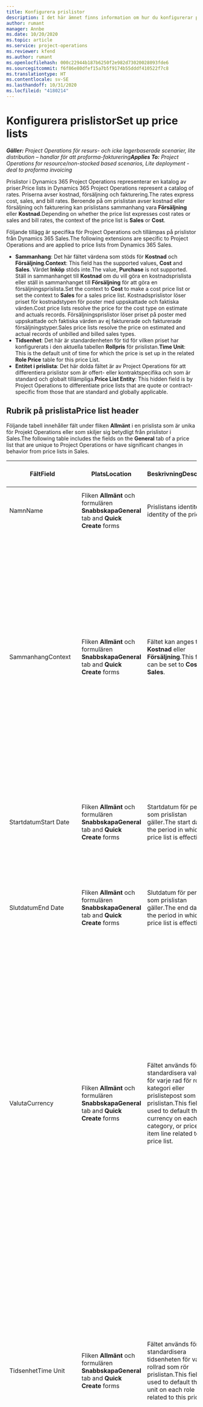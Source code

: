 ```yaml
---
title: Konfigurera prislistor
description: I det här ämnet finns information om hur du konfigurerar prislistor för kostnad och försäljning.
author: rumant
manager: Annbe
ms.date: 10/20/2020
ms.topic: article
ms.service: project-operations
ms.reviewer: kfend
ms.author: rumant
ms.openlocfilehash: 000c22944b187b6250f2e982d73020028093fde6
ms.sourcegitcommit: f6f86e80dfef15a7b5f9174b55dddf410522f7c8
ms.translationtype: HT
ms.contentlocale: sv-SE
ms.lasthandoff: 10/31/2020
ms.locfileid: "4180214"
---
```

# <a name="set-up-price-lists"></a><span data-ttu-id="64405-103">Konfigurera prislistor</span><span class="sxs-lookup"><span data-stu-id="64405-103">Set up price lists</span></span>

<span data-ttu-id="64405-104">_**Gäller:** Project Operations för resurs- och icke lagerbaserade scenarier, lite distribution – handlar för att proforma-fakturering_</span><span class="sxs-lookup"><span data-stu-id="64405-104">_**Applies To:** Project Operations for resource/non-stocked based scenarios, Lite deployment - deal to proforma invoicing_</span></span>

<span data-ttu-id="64405-105">Prislistor i Dynamics 365 Project Operations representerar en katalog av priser.</span><span class="sxs-lookup"><span data-stu-id="64405-105">Price lists in Dynamics 365 Project Operations represent a catalog of rates.</span></span> <span data-ttu-id="64405-106">Priserna avser kostnad, försäljning och fakturering.</span><span class="sxs-lookup"><span data-stu-id="64405-106">The rates express cost, sales, and bill rates.</span></span> <span data-ttu-id="64405-107">Beroende på om prislistan avser kostnad eller försäljning och fakturering kan prislistans sammanhang vara **Försäljning** eller **Kostnad**.</span><span class="sxs-lookup"><span data-stu-id="64405-107">Depending on whether the price list expresses cost rates or sales and bill rates, the context of the price list is **Sales** or **Cost**.</span></span>

<span data-ttu-id="64405-108">Följande tillägg är specifika för Project Operations och tillämpas på prislistor från Dynamics 365 Sales.</span><span class="sxs-lookup"><span data-stu-id="64405-108">The following extensions are specific to Project Operations and are applied to price lists from Dynamics 365 Sales.</span></span>

- <span data-ttu-id="64405-109">**Sammanhang**: Det här fältet värdena som stöds för **Kostnad** och **Försäljning**.</span><span class="sxs-lookup"><span data-stu-id="64405-109">**Context**: This field has the supported values, **Cost** and **Sales**.</span></span> <span data-ttu-id="64405-110">Värdet **Inköp** stöds inte.</span><span class="sxs-lookup"><span data-stu-id="64405-110">The value, **Purchase** is not supported.</span></span> <span data-ttu-id="64405-111">Ställ in sammanhanget till **Kostnad** om du vill göra en kostnadsprislista eller ställ in sammanhanget till **Försäljning** för att göra en försäljningsprislista.</span><span class="sxs-lookup"><span data-stu-id="64405-111">Set the context to **Cost** to make a cost price list or set the context to **Sales** for a sales price list.</span></span> <span data-ttu-id="64405-112">Kostnadsprislistor löser priset för kostnadstypen för poster med uppskattade och faktiska värden.</span><span class="sxs-lookup"><span data-stu-id="64405-112">Cost price lists resolve the price for the cost type on estimate and actuals records.</span></span> <span data-ttu-id="64405-113">Försäljningsprislistor löser priset på poster med uppskattade och faktiska värden av ej fakturerade och fakturerade försäljningstyper.</span><span class="sxs-lookup"><span data-stu-id="64405-113">Sales price lists resolve the price on estimated and actual records of unbilled and billed sales types.</span></span>
- <span data-ttu-id="64405-114">**Tidsenhet**: Det här är standardenheten för tid för vilken priset har konfigurerats i den aktuella tabellen **Rollpris** för prislistan.</span><span class="sxs-lookup"><span data-stu-id="64405-114">**Time Unit**: This is the default unit of time for which the price is set up in the related **Role Price** table for this price List.</span></span>
- <span data-ttu-id="64405-115">**Entitet i prislista**: Det här dolda fältet är av Project Operations för att differentiera prislistor som är offert- eller kontraktspecifika och som är standard och globalt tillämpliga.</span><span class="sxs-lookup"><span data-stu-id="64405-115">**Price List Entity**: This  hidden field is by Project Operations to differentiate price lists that are quote or contract-specific from those that are standard and globally applicable.</span></span>

## <a name="price-list-header"></a><span data-ttu-id="64405-116">Rubrik på prislista</span><span class="sxs-lookup"><span data-stu-id="64405-116">Price list header</span></span>

<span data-ttu-id="64405-117">Följande tabell innehåller fält under fliken **Allmänt** i en prislista som är unika för Projekt Operations eller som skiljer sig betydligt från prislistor i Sales.</span><span class="sxs-lookup"><span data-stu-id="64405-117">The following table includes the fields on the **General** tab of a price list that are unique to Project Operations or have significant changes in behavior from price lists in Sales.</span></span>

| <span data-ttu-id="64405-118">Fält</span><span class="sxs-lookup"><span data-stu-id="64405-118">Field</span></span> | <span data-ttu-id="64405-119">Plats</span><span class="sxs-lookup"><span data-stu-id="64405-119">Location</span></span> | <span data-ttu-id="64405-120">Beskrivning</span><span class="sxs-lookup"><span data-stu-id="64405-120">Description</span></span> | <span data-ttu-id="64405-121">Inverkan nedströms</span><span class="sxs-lookup"><span data-stu-id="64405-121">Downstream impact</span></span> |
| --- | --- | --- | --- |
| <span data-ttu-id="64405-122">Namn</span><span class="sxs-lookup"><span data-stu-id="64405-122">Name</span></span> | <span data-ttu-id="64405-123">Fliken **Allmänt** och formulären **Snabbskapa**</span><span class="sxs-lookup"><span data-stu-id="64405-123">**General** tab and **Quick Create** forms</span></span> | <span data-ttu-id="64405-124">Prislistans identitet.</span><span class="sxs-lookup"><span data-stu-id="64405-124">The identity of the price list.</span></span> | <span data-ttu-id="64405-125">Prislistan visas med det här värdet på alla listsidor och listrutealternativ.</span><span class="sxs-lookup"><span data-stu-id="64405-125">The price list is shown with this value on all list pages and drop-down options.</span></span>|
| <span data-ttu-id="64405-126">Sammanhang</span><span class="sxs-lookup"><span data-stu-id="64405-126">Context</span></span> | <span data-ttu-id="64405-127">Fliken **Allmänt** och formulären **Snabbskapa**</span><span class="sxs-lookup"><span data-stu-id="64405-127">**General** tab and **Quick Create** forms</span></span> | <span data-ttu-id="64405-128">Fältet kan anges till **Kostnad** eller **Försäljning**.</span><span class="sxs-lookup"><span data-stu-id="64405-128">This field can be set to **Cost** or **Sales**.</span></span> | <span data-ttu-id="64405-129">En prislista som är inställd på **Kostnad** används för att slå upp priset för kostnadsuppskattningar och faktiska kostnadsvärden.</span><span class="sxs-lookup"><span data-stu-id="64405-129">A price list set to **Cost** is used to look up the price for cost estimates and cost actuals.</span></span> <span data-ttu-id="64405-130">En prislista som är inställd på **Försäljning** används för att slå upp priset för försäljningsuppskattningar och faktiska försäljningsvärden.</span><span class="sxs-lookup"><span data-stu-id="64405-130">A price list set to **Sales** is used to look up the price for sales estimates and sales actuals.</span></span> <span data-ttu-id="64405-131">Endast prislistor som har sammanhanget inställt på **Försäljning** kan kopplas till projektprislistor för kunder, projektofferter och projektkontrakt.</span><span class="sxs-lookup"><span data-stu-id="64405-131">Only price lists that have the context set to **Sales** can be attached to project price lists for customers, project quotes, and project contracts.</span></span> |
| <span data-ttu-id="64405-132">Startdatum</span><span class="sxs-lookup"><span data-stu-id="64405-132">Start Date</span></span> | <span data-ttu-id="64405-133">Fliken **Allmänt** och formulären **Snabbskapa**</span><span class="sxs-lookup"><span data-stu-id="64405-133">**General** tab and **Quick Create** forms</span></span> | <span data-ttu-id="64405-134">Startdatum för perioden som prislistan gäller.</span><span class="sxs-lookup"><span data-stu-id="64405-134">The start date of the period in which is price list is effective.</span></span> | <span data-ttu-id="64405-135">Med fältet **Slutdatum** används det här fältet för att avgöra vilken prislista som gäller för en viss rad för uppskattning eller faktiska värden.</span><span class="sxs-lookup"><span data-stu-id="64405-135">With the **End Date** field, this field is used to determine which price list is applicable for a certain estimate or actual line.</span></span> |
| <span data-ttu-id="64405-136">Slutdatum</span><span class="sxs-lookup"><span data-stu-id="64405-136">End Date</span></span> | <span data-ttu-id="64405-137">Fliken **Allmänt** och formulären **Snabbskapa**</span><span class="sxs-lookup"><span data-stu-id="64405-137">**General** tab and **Quick Create** forms</span></span> | <span data-ttu-id="64405-138">Slutdatum för perioden som prislistan gäller.</span><span class="sxs-lookup"><span data-stu-id="64405-138">The end date of the period in which is price list is effective.</span></span> | <span data-ttu-id="64405-139">Med fältet **Startdatum** används det här fältet för att avgöra vilken prislista som gäller för en viss rad för uppskattning eller faktiska värden.</span><span class="sxs-lookup"><span data-stu-id="64405-139">With the **Start Date** field, this field is used to determine which price list is applicable for a certain estimate or actual line.</span></span> |
| <span data-ttu-id="64405-140">Valuta</span><span class="sxs-lookup"><span data-stu-id="64405-140">Currency</span></span> | <span data-ttu-id="64405-141">Fliken **Allmänt** och formulären **Snabbskapa**</span><span class="sxs-lookup"><span data-stu-id="64405-141">**General** tab and **Quick Create** forms</span></span> | <span data-ttu-id="64405-142">Fältet används för att standardisera valutan för varje rad för roll, kategori eller prislistepost som rör prislistan.</span><span class="sxs-lookup"><span data-stu-id="64405-142">This field is used to default the currency on each role, category, or price list item line related to this price list.</span></span> | <span data-ttu-id="64405-143">I prislistor som är inställda på **Försäljning** går det inte att skapa roller, kategorier eller prislisteposter i någon annan valuta än denna valuta.</span><span class="sxs-lookup"><span data-stu-id="64405-143">On **Sales** price lists, roles, categories, or price list item lines can't be created in any currency other than this currency.</span></span> <span data-ttu-id="64405-144">I prislistor som är inställda på **Kostnad** kan du skapa en rollprisrad i valfri valuta.</span><span class="sxs-lookup"><span data-stu-id="64405-144">On **Cost** price lists, you can create a role price line in any currency.</span></span> <span data-ttu-id="64405-145">Den valuta som definieras här används som standard.</span><span class="sxs-lookup"><span data-stu-id="64405-145">The currency defined here is used as a default.</span></span> <span data-ttu-id="64405-146">Användarinställningarna som tillhör rollpriser kan åsidosätta det här värdet så att arbetskraftskostnad aktiveras i valfri valuta.</span><span class="sxs-lookup"><span data-stu-id="64405-146">The user setup that is related role prices can override this value to enable labor cost rate setup in any currency.</span></span> <span data-ttu-id="64405-147">Kategorikostnad och prislisteposters kostnad kan endast konfigureras i den valuta som definieras här.</span><span class="sxs-lookup"><span data-stu-id="64405-147">Category cost rates and price list item costs can be set up only in the currency defined here.</span></span> |
| <span data-ttu-id="64405-148">Tidsenhet</span><span class="sxs-lookup"><span data-stu-id="64405-148">Time Unit</span></span> | <span data-ttu-id="64405-149">Fliken **Allmänt** och formulären **Snabbskapa**</span><span class="sxs-lookup"><span data-stu-id="64405-149">**General** tab and **Quick Create** forms</span></span> | <span data-ttu-id="64405-150">Fältet används för att standardisera tidsenheten för varje rollrad som rör prislistan.</span><span class="sxs-lookup"><span data-stu-id="64405-150">This field is used to default the time unit on each role line related to this price list.</span></span> | <span data-ttu-id="64405-151">Det här fältvärdet används endast på relaterade rollprisinställningar.</span><span class="sxs-lookup"><span data-stu-id="64405-151">This field value is only used on related role price setup.</span></span> <span data-ttu-id="64405-152">I prislistor som är inställda på **Kostnad** och **Försäljning** kan du skapa en rollprisrad i valfri tidsenhet.</span><span class="sxs-lookup"><span data-stu-id="64405-152">On **Cost** and **Sales** price lists, you can create a role price line in any unit of time.</span></span> <span data-ttu-id="64405-153">Den tidsenhet som definieras här används som standard.</span><span class="sxs-lookup"><span data-stu-id="64405-153">The time unit defined here is used as a default.</span></span> <span data-ttu-id="64405-154">Användarinställningarna som tillhör rollpriser kan åsidosätta det här värdet så att arbetskraftskostnad och fakturakostnad aktiveras i valfri tidsenhet.</span><span class="sxs-lookup"><span data-stu-id="64405-154">The user setup related role prices can override this value to enable labor cost and bill rate setup in any unit of time.</span></span> |
| <span data-ttu-id="64405-155">Beskrivning</span><span class="sxs-lookup"><span data-stu-id="64405-155">Description</span></span> | <span data-ttu-id="64405-156">Fliken **Allmänt** och formulären **Snabbskapa**</span><span class="sxs-lookup"><span data-stu-id="64405-156">**General** tab and **Quick Create** forms</span></span> | <span data-ttu-id="64405-157">Det här textfältet gör att du kan tillhandahålla en flerradig beskrivning av prislistan.</span><span class="sxs-lookup"><span data-stu-id="64405-157">This text field allows you to provide a multi-line description of the price list.</span></span> | <span data-ttu-id="64405-158">Det här fältet visas i **associerade** vyer för prislistan i olika entiteter som har relaterade prislistor.</span><span class="sxs-lookup"><span data-stu-id="64405-158">This field is shown in the **Associated** views on the price list in various entities that have related price lists.</span></span> |
